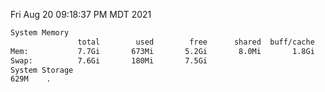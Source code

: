 Fri Aug 20 09:18:37 PM MDT 2021
```bash
System Memory
               total        used        free      shared  buff/cache   available
Mem:           7.7Gi       673Mi       5.2Gi       8.0Mi       1.8Gi       6.7Gi
Swap:          7.6Gi       180Mi       7.5Gi
System Storage
629M	.
```
